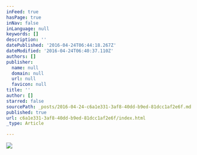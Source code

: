 ```yaml
---
inFeed: true
hasPage: true
inNav: false
inLanguage: null
keywords: []
description: ''
datePublished: '2016-04-24T06:44:18.267Z'
dateModified: '2016-04-24T06:40:37.110Z'
authors: []
publisher:
  name: null
  domain: null
  url: null
  favicon: null
title: ''
author: []
starred: false
sourcePath: _posts/2016-04-24-c6a1e331-3af8-40dd-b9ed-81dcc1af2e6f.md
published: true
url: c6a1e331-3af8-40dd-b9ed-81dcc1af2e6f/index.html
_type: Article

---
```

![](https://the-grid-user-content.s3-us-west-2.amazonaws.com/c82904f5-d541-4e38-9433-c4e2493ed7ce.jpg)